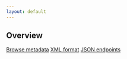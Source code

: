 ```yaml
---
layout: default
---
```

## Overview

<a class="call-to-action" href="metadata/">Browse metadata</a>
<a class="call-to-action" href="metadata.xml">XML format</a>
<a class="call-to-action" href="api/">JSON endpoints</a>
